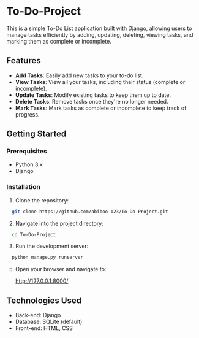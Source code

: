 # To-Do-Project

This is a simple To-Do List application built with Django, allowing users to manage tasks efficiently by adding, updating, deleting, viewing tasks, and marking them as complete or incomplete.

## Features
- **Add Tasks**: Easily add new tasks to your to-do list.
- **View Tasks**: View all your tasks, including their status (complete or incomplete).
- **Update Tasks**: Modify existing tasks to keep them up to date.
- **Delete Tasks**: Remove tasks once they're no longer needed.
- **Mark Tasks**: Mark tasks as complete or incomplete to keep track of progress.
## Getting Started
### Prerequisites
- Python 3.x
- Django
### Installation
1. Clone the repository:

```bash
  git clone https://github.com/abiboo-123/To-Do-Project.git
```
2. Navigate into the project directory:

```bash
  cd To-Do-Project
```
3. Run the development server:

```bash
  python manage.py runserver
```
5. Open your browser and navigate to:
    
    http://127.0.0.1:8000/

## Technologies Used
- Back-end: Django
- Database: SQLite (default)
- Front-end: HTML, CSS